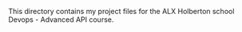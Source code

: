 This directory contains my project files for the ALX Holberton school Devops - Advanced API course.
